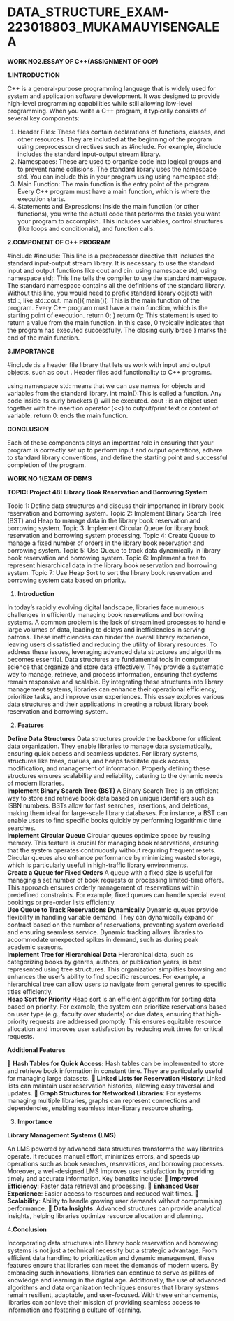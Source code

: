 
# DATA_STRUCTURE_EXAM-223018803_MUKAMAUYISENGALEA
**WORK NO2.ESSAY OF C++(ASSIGNMENT OF OOP)**

**1.INTRODUCTION**

C++ is a general-purpose programming language that is widely used for system and application software development. It was designed to provide high-level programming capabilities while still allowing low-level programming.
When you write a C++ program, it typically consists of several key components:
1.	Header Files: These files contain declarations of functions, classes, and other resources. They are included at the beginning of the program using preprocessor directives such as #include. For example, #include <iostream> includes the standard input-output stream library.
2.	Namespaces: These are used to organize code into logical groups and to prevent name collisions. The standard library uses the namespace std. You can include this in your program using using namespace std;.
3.	Main Function: The main function is the entry point of the program. Every C++ program must have a main function, which is where the execution starts.
4.	Statements and Expressions: Inside the main function (or other functions), you write the actual code that performs the tasks you want your program to accomplish. This includes variables, control structures (like loops and conditionals), and function calls.

**2.COMPONENT OF C++ PROGRAM**

#include<iostream>
#include<iostream>: This line is a preprocessor directive that includes the standard input-output stream library. It is necessary to use the standard input and output functions like cout and cin.
using namespace std;
using namespace std;: This line tells the compiler to use the standard namespace. The standard namespace contains all the definitions of the standard library. Without this line, you would need to prefix standard library objects with std::, like std::cout.
main(){
main(){: This is the main function of the program. Every C++ program must have a main function, which is the starting point of execution.
    return 0;
}
return 0;: This statement is used to return a value from the main function. In this case, 0 typically indicates that the program has executed successfully. The closing curly brace } marks the end of the main function.

**3.IMPORTANCE** 

#include <iostream> :is a header file library that lets us work with input and output objects, such as cout . Header files add functionality to C++ programs.

using namespace std: means that we can use names for objects and variables from the standard library.
int main():This is called a function. Any code inside its curly brackets {} will be executed.
cout : is an object used together with the insertion operator (<<) to output/print text or content of variable.
return 0: ends the main function.

**CONCLUSION**

Each of these components plays an important role in ensuring that your program is correctly set up to perform input and output operations, adhere to standard library conventions, and define the starting point and successful completion of the program.



**WORK NO 1(EXAM OF DBMS**

**TOPIC: Project 48: Library Book Reservation and Borrowing System**

Topic 1: Define data structures and discuss their importance in library book reservation and borrowing system.
Topic 2: Implement Binary Search Tree (BST) and Heap to manage data in the library book reservation and borrowing system.
Topic 3: Implement Circular Queue for library book reservation and borrowing system processing.
Topic 4: Create Queue to manage a fixed number of orders in the library book reservation and borrowing system.
Topic 5: Use Queue to track data dynamically in library book reservation and borrowing system.
Topic 6: Implement a tree to represent hierarchical data in the library book reservation and borrowing system.
Topic 7: Use Heap Sort to sort the library book reservation and borrowing system data based on priority.




1. **Introduction**

In today’s rapidly evolving digital landscape, libraries face numerous challenges in efficiently managing book reservations and borrowing systems. A common problem is the lack of streamlined processes to handle large volumes of data, leading to delays and inefficiencies in serving patrons. These inefficiencies can hinder the overall library experience, leaving users dissatisfied and reducing the utility of library resources. To address these issues, leveraging advanced data structures and algorithms becomes essential.
Data structures are fundamental tools in computer science that organize and store data effectively. They provide a systematic way to manage, retrieve, and process information, ensuring that systems remain responsive and scalable. By integrating these structures into library management systems, libraries can enhance their operational efficiency, prioritize tasks, and improve user experiences. This essay explores various data structures and their applications in creating a robust library book reservation and borrowing system.

2. **Features**

**Define Data Structures**
Data structures provide the backbone for efficient data organization. They enable libraries to manage data systematically, ensuring quick access and seamless updates. For library systems, structures like trees, queues, and heaps facilitate quick access, modification, and management of information. Properly defining these structures ensures scalability and reliability, catering to the dynamic needs of modern libraries.  
**Implement Binary Search Tree (BST)**
A Binary Search Tree is an efficient way to store and retrieve book data based on unique identifiers such as ISBN numbers. BSTs allow for fast searches, insertions, and deletions, making them ideal for large-scale library databases. For instance, a BST can enable users to find specific books quickly by performing logarithmic time searches.  
**Implement Circular Queue**
Circular queues optimize space by reusing memory. This feature is crucial for managing book reservations, ensuring that the system operates continuously without requiring frequent resets. Circular queues also enhance performance by minimizing wasted storage, which is particularly useful in high-traffic library environments.  
**Create a Queue for Fixed Orders**
A queue with a fixed size is useful for managing a set number of book requests or processing limited-time offers. This approach ensures orderly management of reservations within predefined constraints. For example, fixed queues can handle special event bookings or pre-order lists efficiently.  
**Use Queue to Track Reservations Dynamically**
Dynamic queues provide flexibility in handling variable demand. They can dynamically expand or contract based on the number of reservations, preventing system overload and ensuring seamless service. Dynamic tracking allows libraries to accommodate unexpected spikes in demand, such as during peak academic seasons.  
**Implement Tree for Hierarchical Data**
Hierarchical data, such as categorizing books by genres, authors, or publication years, is best represented using tree structures. This organization simplifies browsing and enhances the user’s ability to find specific resources. For example, a hierarchical tree can allow users to navigate from general genres to specific titles efficiently.  
**Heap Sort for Priority**
Heap sort is an efficient algorithm for sorting data based on priority. For example, the system can prioritize reservations based on user type (e.g., faculty over students) or due dates, ensuring that high-priority requests are addressed promptly. This ensures equitable resource allocation and improves user satisfaction by reducing wait times for critical requests.  

**Additional Features**

**	Hash Tables for Quick Access:** Hash tables can be implemented to store and retrieve book information in constant time. They are particularly useful for managing large datasets.
**	Linked Lists for Reservation History**: Linked lists can maintain user reservation histories, allowing easy traversal and updates.
**	Graph Structures for Networked Libraries**: For systems managing multiple libraries, graphs can represent connections and dependencies, enabling seamless inter-library resource sharing.

3. **Importance**

**Library Management Systems (LMS)**

An LMS powered by advanced data structures transforms the way libraries operate. It reduces manual effort, minimizes errors, and speeds up operations such as book searches, reservations, and borrowing processes. Moreover, a well-designed LMS improves user satisfaction by providing timely and accurate information. Key benefits include:
	**Improved Efficiency**: Faster data retrieval and processing.
	**Enhanced User Experience**: Easier access to resources and reduced wait times.
	**Scalability**: Ability to handle growing user demands without compromising performance.
	**Data Insights**: Advanced structures can provide analytical insights, helping libraries optimize resource allocation and planning.

4.**Conclusion**

Incorporating data structures into library book reservation and borrowing systems is not just a technical necessity but a strategic advantage. From efficient data handling to prioritization and dynamic management, these features ensure that libraries can meet the demands of modern users. By embracing such innovations, libraries can continue to serve as pillars of knowledge and learning in the digital age. Additionally, the use of advanced algorithms and data organization techniques ensures that library systems remain resilient, adaptable, and user-focused. With these enhancements, libraries can achieve their mission of providing seamless access to information and fostering a culture of learning.



